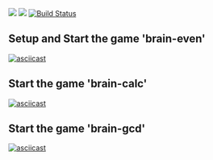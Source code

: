 <a href="https://codeclimate.com/github/timurmb/project-lvl1-s356"><img src="https://api.codeclimate.com/v1/badges/a99a88d28ad37a79dbf6/maintainability" /></a>
<a href="https://codeclimate.com/github/timurmb/project-lvl1-s356/test_coverage"><img src="https://api.codeclimate.com/v1/badges/a99a88d28ad37a79dbf6/test_coverage" /></a>
[![Build Status](https://travis-ci.org/timurmb/project-lvl1-s356.svg?branch=master)](https://travis-ci.org/timurmb/project-lvl1-s356)

## Setup and Start the game 'brain-even'
[![asciicast](https://asciinema.org/a/lyTfDGjOVjIRv3TZJISkc51o1.png)](https://asciinema.org/a/lyTfDGjOVjIRv3TZJISkc51o1?speed=2)

## Start the game 'brain-calc'
[![asciicast](https://asciinema.org/a/DCOPaGR3AcUSi1t7u4apjhZ1P.png)](https://asciinema.org/a/DCOPaGR3AcUSi1t7u4apjhZ1P?speed=3)

## Start the game 'brain-gcd'
[![asciicast](https://asciinema.org/a/ZFX5dzOJ3VgMyRWnfwykavOQ5.png)](https://asciinema.org/a/ZFX5dzOJ3VgMyRWnfwykavOQ5?speed=3)
